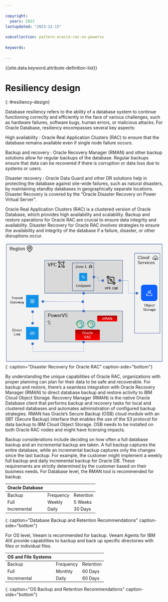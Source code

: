 ```yaml
---

copyright:
  years: 2023
lastupdated: "2023-12-15"

subcollection: pattern-oracle-rac-on-powervs

keywords:

---
```


{{site.data.keyword.attribute-definition-list}}

# Resiliency design
{: #resiliency-design}

Database resiliency refers to the ability of a database system to continue functioning correctly and efficiently in the face of various challenges, such as hardware failures, software bugs, human errors, or malicious attacks. For Oracle Database, resiliency encompasses several key aspects:

High availability
:    Oracle Real Application Clusters (RAC) to ensure that the database remains available even if single node failure occurs.

Backup and recovery
:    Oracle Recovery Manager (RMAN) and other backup solutions allow for regular backups of the database. Regular backups ensure that data can be recovered if there is corruption or data loss due to systems or users.

Disaster recovery
:    Oracle Data Guard and other DR solutions help in protecting the database against site-wide failures, such as natural disasters, by maintaining standby databases in geographically separate locations. Disaster Recovery is covered by the “Oracle Disaster Recovery on Power Virtual Server”.

Oracle Real Application Clusters (RAC) is a clustered version of Oracle Database, which provides high availability and scalability. Backup and restore operations for Oracle RAC are crucial to ensure data integrity and availability. Disaster Recovery for Oracle RAC involves strategies to ensure the availability and integrity of the database if a failure, disaster, or other disruptions occur.

![Disaster Recovery for Oracle RAC](be56ac77cfda7c1ada11870ada8c93dc.png){: caption="Disaster Recovery for Oracle RAC" caption-side="bottom"}

By understanding the unique capabilities of Oracle RAC, organizations with proper planning can plan for their data to be safe and recoverable. For backup and restore, there’s a seamless integration with Oracle Recovery Manager (RMAN) to direct database backup and restore activity to IBM Cloud Object Storage.
Recovery Manager (RMAN) is the native Oracle Database client that performs backup and recovery tasks for local and clustered databases and automates administration of configured backup strategies. RMAN has Oracle’s Secure Backup (OSB) cloud module with an SBT (Secure Backup) interface that enables the use of the S3 protocol for data backup to IBM Cloud Object Storage. OSB needs to be installed on both Oracle RAC nodes and might have licensing impacts.

Backup considerations include deciding on how often a full database backup and an incremental backup are taken. A full backup captures the entire database, while an incremental backup captures only the changes since the last backup. For example, the customer might implement a weekly full backup and daily incremental backup for Oracle DB. These requirements are strictly determined by the customer based on their business needs. For Database level, the RMAN tool is recommended for backup.

| Oracle Database |           |           |
|---------------------|-----------|-----------|
| Backup              | Frequency | Retention |
| Full                | Weekly    | 5 Weeks   |
| Incremental         | Daily     | 30 Days   |
{: caption="Database Backup and Retention Recommendations" caption-side="bottom"}

For OS level, Veeam is recommended for backup. Veeam Agents for IBM AIX provide capabilities to backup and back up specific directories with files or individual files.

| OS and File Systems|           |           |
|-----------------------|-----------|-----------|
| Backup                | Frequency | Retention |
| Full                  | Monthly   | 60 Days   |
| Incremental           | Daily     | 60 Days   |
{: caption="OS Backup and Retention Recommendations" caption-side="bottom"}

